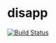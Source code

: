 # disapp
[![Build Status](https://travis-ci.org/fgsfdsfgs/dis-2017.svg?branch=master)](https://travis-ci.org/fgsfdsfgs/dis-2017)
